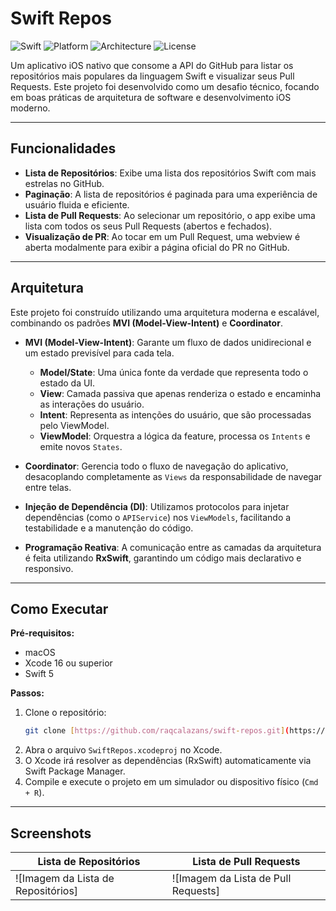 # Swift Repos 

![Swift](https://img.shields.io/badge/Swift-5.0-orange.svg)
![Platform](https://img.shields.io/badge/platform-iOS-lightgrey.svg)
![Architecture](https://img.shields.io/badge/Architecture-MVI%2BCoordinator-blue)
![License](https://img.shields.io/badge/license-MIT-green.svg)

Um aplicativo iOS nativo que consome a API do GitHub para listar os repositórios mais populares da linguagem Swift e visualizar seus Pull Requests. Este projeto foi desenvolvido como um desafio técnico, focando em boas práticas de arquitetura de software e desenvolvimento iOS moderno.

---

## Funcionalidades

-   **Lista de Repositórios**: Exibe uma lista dos repositórios Swift com mais estrelas no GitHub.
-   **Paginação**: A lista de repositórios é paginada para uma experiência de usuário fluida e eficiente.
-   **Lista de Pull Requests**: Ao selecionar um repositório, o app exibe uma lista com todos os seus Pull Requests (abertos e fechados).
-   **Visualização de PR**: Ao tocar em um Pull Request, uma webview é aberta modalmente para exibir a página oficial do PR no GitHub.

---

## Arquitetura

Este projeto foi construído utilizando uma arquitetura moderna e escalável, combinando os padrões **MVI (Model-View-Intent)** e **Coordinator**.

-   **MVI (Model-View-Intent)**: Garante um fluxo de dados unidirecional e um estado previsível para cada tela.
    -   **Model/State**: Uma única fonte da verdade que representa todo o estado da UI.
    -   **View**: Camada passiva que apenas renderiza o estado e encaminha as interações do usuário.
    -   **Intent**: Representa as intenções do usuário, que são processadas pelo ViewModel.
    -   **ViewModel**: Orquestra a lógica da feature, processa os `Intents` e emite novos `States`.

-   **Coordinator**: Gerencia todo o fluxo de navegação do aplicativo, desacoplando completamente as `Views` da responsabilidade de navegar entre telas.

-   **Injeção de Dependência (DI)**: Utilizamos protocolos para injetar dependências (como o `APIService`) nos `ViewModels`, facilitando a testabilidade e a manutenção do código.

-   **Programação Reativa**: A comunicação entre as camadas da arquitetura é feita utilizando **RxSwift**, garantindo um código mais declarativo e responsivo.

---

## Como Executar

**Pré-requisitos:**
* macOS
* Xcode 16 ou superior
* Swift 5

**Passos:**

1.  Clone o repositório:
    ```bash
    git clone [https://github.com/raqcalazans/swift-repos.git](https://github.com/raqcalazans/swift-repos.git)
    ```
2.  Abra o arquivo `SwiftRepos.xcodeproj` no Xcode.
3.  O Xcode irá resolver as dependências (RxSwift) automaticamente via Swift Package Manager.
4.  Compile e execute o projeto em um simulador ou dispositivo físico (`Cmd + R`).

---

## Screenshots

| Lista de Repositórios                               | Lista de Pull Requests                               |
| --------------------------------------------------- | ---------------------------------------------------- |
| ![Imagem da Lista de Repositórios] | ![Imagem da Lista de Pull Requests] |

